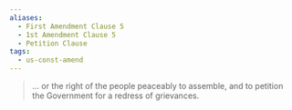 ```yaml
---
aliases:
  - First Amendment Clause 5
  - 1st Amendment Clause 5
  - Petition Clause
tags:
  - us-const-amend
---
```

> ... or the right of the people peaceably to assemble, and to petition the Government for a redress of grievances.

